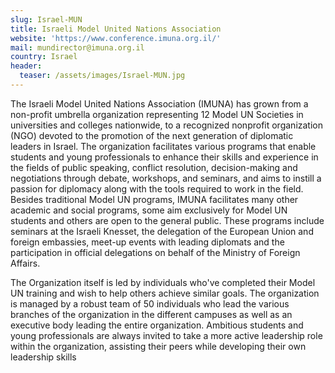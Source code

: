 ```yaml
---
slug: Israel-MUN
title: Israeli Model United Nations Association
website: 'https://www.conference.imuna.org.il/'
mail: mundirector@imuna.org.il
country: Israel
header:
  teaser: /assets/images/Israel-MUN.jpg
---
```

The Israeli Model United Nations Association (IMUNA) has grown from a non-profit umbrella organization representing 12 Model UN Societies in universities and colleges nationwide, to a recognized nonprofit organization (NGO) devoted to the promotion of the next generation of diplomatic leaders in Israel. The organization facilitates various programs that enable students and young professionals to enhance their skills and experience in the fields of public speaking, conflict resolution, decision-making and negotiations through debate, workshops, and seminars, and aims to instill a passion for diplomacy along with the tools required to work in the field. Besides traditional Model UN programs, IMUNA facilitates many other academic and social programs, some aim exclusively for Model UN students and others are open to the general public.  These programs include seminars at the Israeli Knesset, the delegation of the European Union and foreign embassies, meet-up events with leading diplomats and the participation in official delegations on behalf of the Ministry of Foreign Affairs. 

The Organization itself is led by individuals who've completed their Model UN training and wish to help others achieve similar goals. The organization is managed by a robust team of 50 individuals who lead the various branches of the organization in the different campuses as well as an executive body leading the entire organization. Ambitious students and young professionals are always invited to take a more active leadership role within the organization, assisting their peers while developing their own leadership skills
